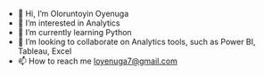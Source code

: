 - 👋 Hi, I’m Oloruntoyin Oyenuga
- 👀 I’m interested in Analytics
- 🌱 I’m currently learning Python
- 💞️ I’m looking to collaborate on Analytics tools, such as Power BI, Tableau, Excel
- 📫 How to reach me loyenuga7@gmail.com

<!---
loyenuga/loyenuga is a ✨ special ✨ repository because its `README.md` (this file) appears on your GitHub profile.
You can click the Preview link to take a look at your changes.
--->
